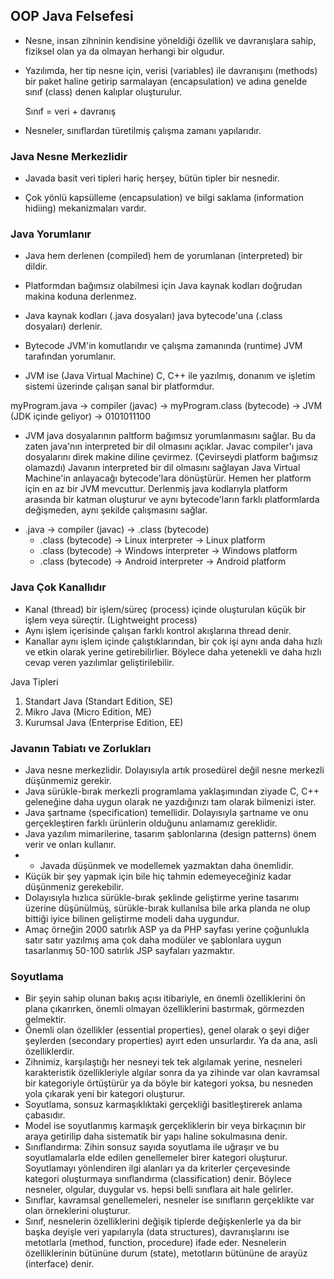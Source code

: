 ## OOP Java Felsefesi

- Nesne, insan zihninin kendisine yöneldiği özellik ve davranışlara sahip, fiziksel olan ya da olmayan herhangi bir olgudur.

- Yazılımda, her tip nesne için, verisi (variables) ile davranışını (methods) bir paket haline getirip sarmalayan (encapsulation) 
ve adına genelde sınıf (class) denen kalıplar oluşturulur. 

    Sınıf = veri + davranış

- Nesneler, sınıflardan türetilmiş çalışma zamanı yapılarıdır. 

### Java Nesne Merkezlidir

- Javada basit veri tipleri hariç herşey, bütün tipler bir nesnedir. 

- Çok yönlü kapsülleme (encapsulation) ve bilgi saklama (information hidiing) mekanizmaları vardır.

### Java Yorumlanır

- Java hem derlenen (compiled) hem de yorumlanan (interpreted) bir dildir.

- Platformdan bağımsız olabilmesi için Java kaynak kodları doğrudan makina koduna derlenmez.

- Java kaynak kodları (.java dosyaları) java bytecode'una (.class dosyaları) derlenir.

- Bytecode JVM'in komutlarıdır ve çalışma zamanında (runtime) JVM tarafından yorumlanır.

- JVM ise (Java Virtual Machine) C, C++ ile yazılmış, donanım ve işletim sistemi üzerinde çalışan sanal bir platformdur. 

myProgram.java -> compiler (javac) -> myProgram.class (bytecode) -> JVM (JDK içinde geliyor) -> 0101011100

- JVM java dosyalarının paltform bağımsız yorumlanmasını sağlar. Bu da zaten java'nın interpreted bir dil olmasını açıklar.
Javac compiler'ı java dosyalarını direk makine diline çevirmez. (Çevirseydi platform bağımsız olamazdı) Javanın interpreted
bir dil olmasını sağlayan Java Virtual Machine'in  anlayacağı bytecode'lara dönüştürür. Hemen her platform için en az bir JVM
mevcuttur. Derlenmiş java kodlarıyla platform arasında bir katman oluşturur ve aynı bytecode'ların farklı platformlarda değişmeden,
aynı şekilde çalışmasını sağlar.

+ .java  ->  compiler (javac)  ->  .class (bytecode)  
    + .class (bytecode) -> Linux interpreter    -> Linux platform
    + .class (bytecode) -> Windows interpreter  -> Windows platform
    + .class (bytecode) -> Android interpreter  -> Android platform


### Java Çok Kanallıdır

- Kanal (thread) bir işlem/süreç (process) içinde oluşturulan küçük bir işlem veya süreçtir. (Lightweight process)
- Aynı işlem içerisinde çalışan farklı kontrol akışlarına thread denir. 
- Kanallar aynı işlem içinde çalıştıklarından, bir çok işi aynı anda daha hızlı ve etkin olarak yerine getirebilirlier. Böylece daha yetenekli
ve daha hızlı cevap veren yazılımlar geliştirilebilir.

Java Tipleri
1. Standart Java (Standart Edition, SE)
2. Mikro Java (Micro Edition, ME)
3. Kurumsal Java (Enterprise Edition, EE)


### Javanın Tabiatı ve Zorlukları

- Java nesne merkezlidir. Dolayısıyla artık prosedürel değil nesne merkezli düşünmemiz gerekir. 
- Java sürükle-bırak merkezli programlama yaklaşımından ziyade C, C++ geleneğine daha uygun olarak ne yazdığınızı tam olarak bilmenizi ister.
- Java şartname (specification) temellidir. Dolayısıyla şartname ve onu gerçekleştiren farklı ürünlerin olduğunu anlamamız gereklidir. 
- Java yazılım mimarilerine, tasarım şablonlarına (design patterns) önem verir ve onları kullanır.
- * Javada düşünmek ve modellemek yazmaktan daha önemlidir.
- Küçük bir şey yapmak için bile hiç tahmin edemeyeceğiniz kadar düşünmeniz gerekebilir.
- Dolayısıyla hızlıca sürükle-bırak şeklinde geliştirme yerine tasarımı üzerine düşünülmüş, sürükle-bırak kullanılsa bile arka planda ne olup bittiği
iyice bilinen geliştirme modeli daha uygundur.
- Amaç örneğin 2000 satırlık ASP ya da PHP sayfası yerine çoğunlukla satır satır yazılmış ama çok daha modüler ve şablonlara uygun tasarlanmış
50-100 satırlık JSP sayfaları yazmaktır.

### Soyutlama

- Bir şeyin sahip olunan bakış açısı itibariyle, en önemli özelliklerini ön plana çıkarırken, önemli olmayan özelliklerini bastırmak, görmezden gelmektir.
- Önemli olan özellikler (essential properties), genel olarak o şeyi diğer şeylerden (secondary properties) ayırt eden unsurlardır. Ya da ana, asli özelliklerdir.
- Zihnimiz, karşılaştığı her nesneyi tek tek algılamak yerine, nesneleri karakteristik özellikleriyle algılar sonra da ya zihinde var olan kavramsal bir kategoriyle örtüştürür
ya da böyle bir kategori yoksa, bu nesneden yola çıkarak yeni bir kategori oluşturur.
- Soyutlama, sonsuz karmaşıklıktaki gerçekliği basitleştirerek anlama çabasıdır. 
- Model ise soyutlanmış karmaşık gerçekliklerin bir veya birkaçının bir araya getirilip daha sistematik bir yapı haline sokulmasına denir.
- Sınıflandırma: Zihin sonsuz sayıda soyutlama ile uğraşır ve bu soyutlamalarla elde edilen genellemeler birer kategori oluşturur. Soyutlamayı yönlendiren ilgi alanları ya da 
kriterler çerçevesinde kategori oluşturmaya sınıflandırma (classification) denir. Böylece nesneler, olgular, duygular vs. hepsi belli sınıflara ait hale gelirler.
- Sınıflar, kavramsal genellemeleri, nesneler ise sınıfların gerçeklikte var olan örneklerini oluşturur.
- Sınıf, nesnelerin özelliklerini değişik tiplerde değişkenlerle ya da bir başka deyişle veri yapılarıyla (data structures), davranışlarını ise metotlarla (method, function, procedure) ifade eder. Nesnelerin özelliklerinin bütününe durum (state), metotların bütününe de arayüz (interface) denir. 